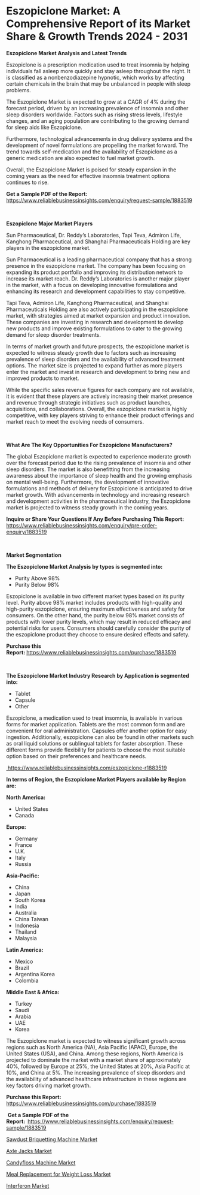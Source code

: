 <p><h1>Eszopiclone Market: A Comprehensive Report of its Market Share & Growth Trends 2024 - 2031</h1></p><p><strong>Eszopiclone Market Analysis and Latest Trends</strong></p>
<p><p>Eszopiclone is a prescription medication used to treat insomnia by helping individuals fall asleep more quickly and stay asleep throughout the night. It is classified as a nonbenzodiazepine hypnotic, which works by affecting certain chemicals in the brain that may be unbalanced in people with sleep problems.</p><p>The Eszopiclone Market is expected to grow at a CAGR of 4% during the forecast period, driven by an increasing prevalence of insomnia and other sleep disorders worldwide. Factors such as rising stress levels, lifestyle changes, and an aging population are contributing to the growing demand for sleep aids like Eszopiclone.</p><p>Furthermore, technological advancements in drug delivery systems and the development of novel formulations are propelling the market forward. The trend towards self-medication and the availability of Eszopiclone as a generic medication are also expected to fuel market growth.</p><p>Overall, the Eszopiclone Market is poised for steady expansion in the coming years as the need for effective insomnia treatment options continues to rise.</p></p>
<p><strong>Get a Sample PDF of the Report:&nbsp;</strong> <a href="https://www.reliablebusinessinsights.com/enquiry/request-sample/1883519">https://www.reliablebusinessinsights.com/enquiry/request-sample/1883519</a></p>
<p>&nbsp;</p>
<p><strong>Eszopiclone Major Market Players</strong></p>
<p><p>Sun Pharmaceutical, Dr. Reddy’s Laboratories, Tapi Teva, Admiron Life, Kanghong Pharmaceutical, and Shanghai Pharmaceuticals Holding are key players in the eszopiclone market. </p><p>Sun Pharmaceutical is a leading pharmaceutical company that has a strong presence in the eszopiclone market. The company has been focusing on expanding its product portfolio and improving its distribution network to increase its market reach. Dr. Reddy’s Laboratories is another major player in the market, with a focus on developing innovative formulations and enhancing its research and development capabilities to stay competitive.</p><p>Tapi Teva, Admiron Life, Kanghong Pharmaceutical, and Shanghai Pharmaceuticals Holding are also actively participating in the eszopiclone market, with strategies aimed at market expansion and product innovation. These companies are investing in research and development to develop new products and improve existing formulations to cater to the growing demand for sleep disorder treatments.</p><p>In terms of market growth and future prospects, the eszopiclone market is expected to witness steady growth due to factors such as increasing prevalence of sleep disorders and the availability of advanced treatment options. The market size is projected to expand further as more players enter the market and invest in research and development to bring new and improved products to market.</p><p>While the specific sales revenue figures for each company are not available, it is evident that these players are actively increasing their market presence and revenue through strategic initiatives such as product launches, acquisitions, and collaborations. Overall, the eszopiclone market is highly competitive, with key players striving to enhance their product offerings and market reach to meet the evolving needs of consumers.</p></p>
<p>&nbsp;</p>
<p><strong>What Are The Key Opportunities For Eszopiclone Manufacturers?</strong></p>
<p><p>The global Eszopiclone market is expected to experience moderate growth over the forecast period due to the rising prevalence of insomnia and other sleep disorders. The market is also benefitting from the increasing awareness about the importance of sleep health and the growing emphasis on mental well-being. Furthermore, the development of innovative formulations and methods of delivery for Eszopiclone is anticipated to drive market growth. With advancements in technology and increasing research and development activities in the pharmaceutical industry, the Eszopiclone market is projected to witness steady growth in the coming years.</p></p>
<p><strong>Inquire or Share Your Questions If Any Before Purchasing This Report:</strong> <a href="https://www.reliablebusinessinsights.com/enquiry/pre-order-enquiry/1883519">https://www.reliablebusinessinsights.com/enquiry/pre-order-enquiry/1883519</a></p>
<p>&nbsp;</p>
<p><strong>Market Segmentation</strong></p>
<p><strong>The Eszopiclone Market Analysis by types is segmented into:</strong></p>
<p><ul><li>Purity Above 98%</li><li>Purity Below 98%</li></ul></p>
<p><p>Eszopiclone is available in two different market types based on its purity level. Purity above 98% market includes products with high-quality and high-purity eszopiclone, ensuring maximum effectiveness and safety for consumers. On the other hand, the purity below 98% market consists of products with lower purity levels, which may result in reduced efficacy and potential risks for users. Consumers should carefully consider the purity of the eszopiclone product they choose to ensure desired effects and safety.</p></p>
<p><strong>Purchase this Report:&nbsp;</strong><a href="https://www.reliablebusinessinsights.com/purchase/1883519">https://www.reliablebusinessinsights.com/purchase/1883519</a></p>
<p>&nbsp;</p>
<p><strong>The Eszopiclone Market Industry Research by Application is segmented into:</strong></p>
<p><ul><li>Tablet</li><li>Capsule</li><li>Other</li></ul></p>
<p><p>Eszopiclone, a medication used to treat insomnia, is available in various forms for market application. Tablets are the most common form and are convenient for oral administration. Capsules offer another option for easy ingestion. Additionally, eszopiclone can also be found in other markets such as oral liquid solutions or sublingual tablets for faster absorption. These different forms provide flexibility for patients to choose the most suitable option based on their preferences and healthcare needs.</p></p>
<p><a href="https://www.reliablebusinessinsights.com/eszopiclone-r1883519">&nbsp;https://www.reliablebusinessinsights.com/eszopiclone-r1883519</a></p>
<p><strong>In terms of Region, the Eszopiclone Market Players available by Region are:</strong></p>
<p>
    <p> <strong> North America: </strong>
        <ul>
            <li>United States</li>
            <li>Canada</li>
        </ul>
        </p> 
    <p> <strong> Europe: </strong>
        <ul>
            <li>Germany</li>
            <li>France</li>
            <li>U.K.</li>
            <li>Italy</li>
            <li>Russia</li>
        </ul>
        </p> 
    <p> <strong> Asia-Pacific: </strong>
        <ul>
            <li>China</li>
            <li>Japan</li>
            <li>South Korea</li>
            <li>India</li>
            <li>Australia</li>
            <li>China Taiwan</li>
            <li>Indonesia</li>
            <li>Thailand</li>
            <li>Malaysia</li>
        </ul>
        </p> 
    <p> <strong> Latin America: </strong>
        <ul>
            <li>Mexico</li>
            <li>Brazil</li>
            <li>Argentina Korea</li>
            <li>Colombia</li>
        </ul>
        </p> 
    <p> <strong> Middle East & Africa: </strong>
        <ul>
            <li>Turkey</li>
            <li>Saudi</li>
            <li>Arabia</li>
            <li>UAE</li>
            <li>Korea</li>
        </ul>
    </p>
    </p>
<p><p>The Eszopiclone market is expected to witness significant growth across regions such as North America (NA), Asia Pacific (APAC), Europe, the United States (USA), and China. Among these regions, North America is projected to dominate the market with a market share of approximately 40%, followed by Europe at 25%, the United States at 20%, Asia Pacific at 10%, and China at 5%. The increasing prevalence of sleep disorders and the availability of advanced healthcare infrastructure in these regions are key factors driving market growth.</p></p>
<p><strong>Purchase this Report: </strong><a href="https://www.reliablebusinessinsights.com/purchase/1883519">https://www.reliablebusinessinsights.com/purchase/1883519</a></p>
<p>&nbsp;<strong>Get a Sample PDF of the Report:&nbsp;&nbsp;</strong><a href="https://www.reliablebusinessinsights.com/enquiry/request-sample/1883519">https://www.reliablebusinessinsights.com/enquiry/request-sample/1883519</a></p>
<p><strong></strong></p>
<p><p><a href="https://medium.com/@max.sanderson5645/navigating-the-global-sawdust-briquetting-machine-market-landscape-trends-forecasts-and-impact-5768e4c011b0">Sawdust Briquetting Machine Market</a></p><p><a href="https://medium.com/@colin.burgess8756/axle-jacks-market-growth-outlook-from-2024-to-2031-and-it-is-projecting-at-13-3-52d35bc609ff">Axle Jacks Market</a></p><p><a href="https://medium.com/@norchellecan/global-candyfloss-machine-market-size-share-analysis-by-product-type-by-application-by-region-3fedf640c5ff">Candyfloss Machine Market</a></p><p><a href="https://github.com/btwcqfvq34/Market-Research-Report-List-2/blob/main/meal-replacement-for-weight-loss-market.md">Meal Replacement for Weight Loss Market</a></p><p><a href="https://github.com/ochgvvcj16/Market-Research-Report-List-1/blob/main/interferon-market.md">Interferon Market</a></p></p>